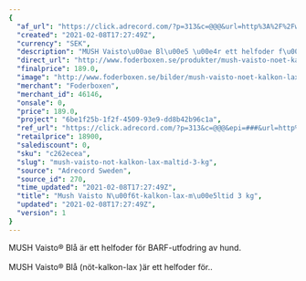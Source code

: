 ```yaml
---
{
  "af_url": "https://click.adrecord.com/?p=313&c=@@@&url=http%3A%2F%2Fwww.foderboxen.se%2Fprodukter%2Fmush-vaisto-noet-kalkon-lax-maltid-3-kg%2C461",
  "created": "2021-02-08T17:27:49Z",
  "currency": "SEK",
  "description": "MUSH Vaisto\u00ae Bl\u00e5 \u00e4r ett helfoder f\u00f6r BARF-utfodring av hund.\nMUSH Vaisto\u00ae Bl\u00e5 (n\u00f6t-kalkon-lax )\u00e4r ett helfoder f\u00f6r..",
  "direct_url": "http://www.foderboxen.se/produkter/mush-vaisto-noet-kalkon-lax-maltid-3-kg,461",
  "finalprice": 189.0,
  "image": "http://www.foderboxen.se/bilder/mush-vaisto-noet-kalkon-lax-maltid-3-kg-461.png",
  "merchant": "Foderboxen",
  "merchant_id": 46146,
  "onsale": 0,
  "price": 189.0,
  "project": "6be1f25b-1f2f-4509-93e9-dd8b42b96c1a",
  "ref_url": "https://click.adrecord.com/?p=313&c=@@@&epi=###&url=http%3A%2F%2Fwww.foderboxen.se%2Fprodukter%2Fmush-vaisto-noet-kalkon-lax-maltid-3-kg%2C461",
  "retailprice": 18900,
  "salediscount": 0,
  "sku": "c262ecea",
  "slug": "mush-vaisto-not-kalkon-lax-maltid-3-kg",
  "source": "Adrecord Sweden",
  "source_id": 270,
  "time_updated": "2021-02-08T17:27:49Z",
  "title": "Mush Vaisto N\u00f6t-kalkon-lax-m\u00e5ltid 3 kg",
  "updated": "2021-02-08T17:27:49Z",
  "version": 1
}
---
```


<p> MUSH Vaisto® Blå är ett helfoder för BARF-utfodring av hund. <br><br>MUSH Vaisto® Blå (nöt-kalkon-lax )är ett helfoder för..</p>
